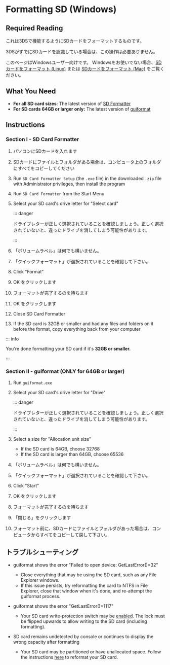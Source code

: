 # Formatting SD (Windows)

## Required Reading

これは3DSで機能するようにSDカードをフォーマットするものです。

3DSがすでにSDカードを認識している場合は、この操作は必要ありません。

このページはWindowsユーザー向けです。 Windowsをお使いでない場合、[SDカードをフォーマット (Linux)](formatting-sd-\(linux\)) または [SDカードをフォーマット (Mac)](formatting-sd-\(mac\)) をご覧ください。

## What You Need

- **For all SD card sizes**: The latest version of [SD Formatter](https://www.sdcard.org/downloads/formatter/sd-memory-card-formatter-for-windows-download/)
- **For SD cards 64GB or larger only:** The latest version of [guiformat](http://ridgecrop.co.uk/index.htm?guiformat.htm)

## Instructions

### Section I - SD Card Formatter

1. パソコンにSDカードを入れます

2. SDカードにファイルとフォルダがある場合は、コンピュータ上のフォルダにすべてをコピーしてください

3. Run `SD Card Formatter Setup` (the `.exe` file) in the downloaded `.zip` file with Administrator privileges, then install the program

4. Run `SD Card Formatter` from the Start Menu

5. Select your SD card's drive letter for "Select card"

    ::: danger

    ドライブレターが正しく選択されていることを確認しましょう。正しく選択されていないと、違ったドライブを消してしまう可能性があります。

    :::

6. 「ボリュームラベル」は何でも構いません。

7. 「クイックフォーマット」が選択されていることを確認して下さい。

8. Click "Format"

9. OK をクリックします

10. フォーマットが完了するのを待ちます

11. OK をクリックします

12. Close SD Card Formatter

13. If the SD card is 32GB or smaller and had any files and folders on it before the format, copy everything back from your computer

::: info

You're done formatting your SD card if it's **32GB or smaller.**

:::

### Section II - guiformat (ONLY for 64GB or larger)

1. Run `guiformat.exe`

2. Select your SD card's drive letter for "Drive"

    ::: danger

    ドライブレターが正しく選択されていることを確認しましょう。正しく選択されていないと、違ったドライブを消してしまう可能性があります。

    :::

3. Select a size for "Allocation unit size"
    - If the SD card is 64GB, choose 32768
    - If the SD card is larger than 64GB, choose 65536

4. 「ボリュームラベル」は何でも構いません。

5. 「クイックフォーマット」が選択されていることを確認して下さい。

6. Click "Start"

7. OK をクリックします

8. フォーマットが完了するのを待ちます

9. 「閉じる」をクリックします

10. フォーマット前に、SDカードにファイルとフォルダがあった場合は、コンピュータからすべてをコピーして戻して下さい。

## トラブルシューティング

- guiformat shows the error "Failed to open device: GetLastError()=32"
    - Close everything that may be using the SD card, such as any File Explorer windows.
    - If this issue persists, try reformatting the card to NTFS in File Explorer, close that window when it's done, and re-attempt the guiformat process.

- guiformat shows the error "GetLastError()=1117"
    - Your SD card write-protection switch may be [enabled](/images/sdlock.png). The lock must be flipped upwards to allow writing to the SD card (including formatting).

- SD card remains undetected by console or continues to display the wrong capacity after formatting
    - Your SD card may be partitioned or have unallocated space. Follow the instructions [here](https://wiki.hacks.guide/wiki/SD_Clean/Windows) to reformat your SD card.
